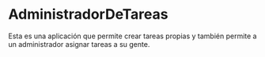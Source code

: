 # AdministradorDeTareas
Esta es una aplicación que permite crear tareas propias y también permite a un administrador asignar tareas a su gente.
